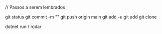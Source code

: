 // Passos a serem lembrados

git status 
git commit -m ""
git push origin main
git add -u
git add
git clone 

dotnet run / rodar